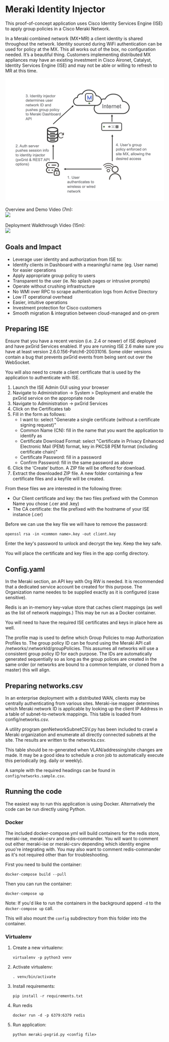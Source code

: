 # Meraki Identity Injector

This proof-of-concept application uses Cisco Identity Services Engine (ISE) to apply group policies in 
a Cisco Meraki Network.

In a Meraki combined network (MX+MR) a client identity is shared throughout the network. Identity sourced during WiFi 
authentication can be used for policy at the MX. This all works out of the box, no configuration needed. It’s a 
beautiful thing. Customers implementing distributed MX appliances may have an existing investment in Cisco Aironet, 
Catalyst, Identity Services Engine (ISE) and may not be able or willing to refresh to MR at this time.

![Identity Injector process](meraki-ise-process.png)

Overview and Demo Video (7m):  
[<img src="https://img.youtube.com/vi/nKbivPqtt5E/maxresdefault.jpg" width="50%">](https://youtu.be/nKbivPqtt5E)

Deployment Walkthrough Video (15m):  
[<img src="https://img.youtube.com/vi/nqRjWcDucE8/maxresdefault.jpg" width="50%">](https://youtu.be/nqRjWcDucE8)

## Goals and Impact
* Leverage user identity and authorization from ISE to:
* Identify clients in Dashboard with a meaningful name (eg. User name) for easier operations
* Apply appropriate group policy to users
* Transparent to the user (ie. No splash pages or intrusive prompts)
* Operate without crushing infrastructure
* No WMI over RPC to scrape authentication logs from Active Directory
* Low IT operational overhead
* Easier, intuitive operations
* Investment protection for Cisco customers
* Smooth migration & integration between cloud-managed and on-prem

## Preparing ISE

Ensure that you have a recent version (i.e. 2.4 or newer) of ISE deployed and have pxGrid Services enabled.
If you are running ISE 2.6 make sure you have at least version 2.6.0.156-Patch6-20031016. Some older versions contain 
a bug that prevents pxGrid events from being sent out over the WebSocket.

You will also need to create a client certificate that is used by the application to authenticate with ISE.

1. Launch the ISE Admin GUI using your browser
2. Navigate to Administration -> System > Deployment and enable the pxGrid service on the appropriate node
3. Navigate to Administration -> pxGrid Services
4. Click on the Certificates tab
5. Fill in the form as follows:
   - I want to:                   select "Generate a single certificate (without a certificate signing request)"
   - Common Name (CN):            fill in the name that you want the application to identify as
   - Certificate Download Format: select "Certificate in Privacy Enhanced Electronic Mail (PEM) format, key in PKCS8 PEM format (including certificate chain)"
   - Certificate Password:        fill in a password
   - Confirm Password:            fill in the same password as above
6. Click the 'Create' button. A ZIP file will be offered for download.
7. Extract the downloaded ZIP file. A new folder containing a few certificate files and a keyfile will be created.

From these files we are interested in the following three:
 - Our Client certificate and key: the two files prefixed with the Common Name you chose (.cer and .key)
 - The CA certificate: the file prefixed with the hostname of your ISE instance (.cer)

Before we can use the key file we will have to remove the password:
```
openssl rsa -in <common name>.key -out client.key
```
Enter the key's password to unlock and decrypt the key. Keep the key safe.

You will place the certificate and key files in the app config directory. 

## Config.yaml
In the Meraki section, an API key with Org RW is needed. It is recommended that a dedicated service account be created 
for this purpose. The Organization name needes to be supplied exactly as it is configured (case sensitive).

Redis is an in-memory key-value store that caches client mappings (as well as the list of network mappings.) This may 
be run as a Docker container.  

You will need to have the required ISE certificates and keys in place here as well.

The profile map is used to define which Group Policies to map Authorization Profiles to. The group policy ID can be
found using the Meraki API call /networks/:networkId/groupPolicies. This assumes all networks will use a consistent 
group policy ID for each purpose. The IDs are automatically generated sequentially so as long as the group polices are 
created in the same order (or networks are bound to a common template, or cloned from a master) this will align.

## Preparing networks.csv
In an enterprise deployment with a distributed WAN, clients may be centrally authenticating from various sites. 
Meraki-ise mapper determines which Meraki network ID is applicable by looking up the client IP Address in a table of
subnet-to-network mappings. This table is loaded from config/networks.csv. 

A utility program genNetworkSubnetCSV.py has been included to crawl a Meraki organization and enumerate all directly 
connected subnets at the site. The results are written to the networks.csv.

This table should be re-generated when VLAN/addressing/site changes are made. It may be a good idea to schedule a cron 
job to automatically execute this periodically (eg. daily or weekly). 

A sample with the required headings can be found in
`config/networks.sample.csv`.

## Running the code

The easiest way to run this application is using Docker. Alternatively the code can be run directly using Python.

### Docker

The included docker-compose.yml will build containers for the redis store, meraki-ise, meraki-csrv and redis-commander.
You will want to comment out either meraki-ise or meraki-csrv depending which identity engine youo're integrating with. 
You may also want to comment redis-commander as it's not required other than for troubleshooting.

First you need to build the container: 
```
docker-compose build --pull
```

Then you can run the container:

```
docker-compose up
```

Note: If you'd like to run the containers in the background append `-d` to the `docker-compose up` call.

This will also mount the `config` subdirectory from this folder into the container.

### Virtualenv

1. Create a new virtualenv:
   ```
   virtualenv -p python3 venv
   ```
2. Activate virtualenv:
    ```
   . venv/bin/activate
    ```
4. Install requirements:
   ```
   pip install -r requirements.txt
   ```
4. Run redis
   ```buildoutcfg
   docker run -d -p 6379:6379 redis
   ```
5. Run application:
   ```
   python meraki-pxgrid.py <config file>
   ```
